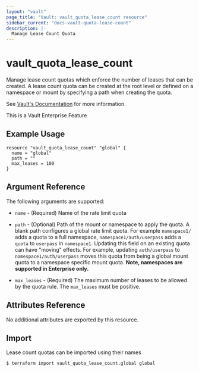 ```yaml
---
layout: "vault"
page_title: "Vault: vault_quota_lease_count resource"
sidebar_current: "docs-vault-quota-lease-count"
description: |-
  Manage Lease Count Quota
---
```


# vault\_quota\_lease\_count

Manage lease count quotas which enforce the number of leases that can be created.
A lease count quota can be created at the root level or defined on a namespace or mount by
specifying a path when creating the quota.

See [Vault's Documentation](https://www.vaultproject.io/docs/enterprise/lease-count-quotas) for more
information.   

This is a Vault Enterprise Feature  

## Example Usage

```hcl
resource "vault_quota_lease_count" "global" {
  name = "global"
  path = ""
  max_leases = 100
}
```

## Argument Reference

The following arguments are supported:

* `name` - (Required) Name of the rate limit quota

* `path` - (Optional) Path of the mount or namespace to apply the quota. A blank path configures a
  global rate limit quota. For example `namespace1/` adds a quota to a full namespace,
  `namespace1/auth/userpass` adds a `quota` to `userpass` in `namespace1`.
  Updating this field on an existing quota can have "moving" effects. For example, updating
  `auth/userpass` to `namespace1/auth/userpass` moves this quota from being a global mount quota to
  a namespace specific mount quota. **Note, namespaces are supported in Enterprise only.**

* `max_leases` - (Required) The maximum number of leases to be allowed by the quota
  rule. The `max_leases` must be positive.

## Attributes Reference

No additional attributes are exported by this resource.

## Import

Lease count quotas can be imported using their names

```
$ terraform import vault_quota_lease_count.global global
```
